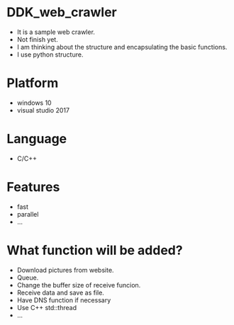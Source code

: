 # DDK_web_crawler
* It is a sample web crawler.
* Not finish yet.
* I am thinking about the structure and encapsulating the basic functions.
* I use python structure.

# Platform
* windows 10
* visual studio 2017

# Language
* C/C++

# Features
* fast
* parallel
* ...

# What function will be added?
* Download pictures from website.
* Queue.
* Change the buffer size of receive funcion. 
* Receive data and save as file.
* Have DNS function if necessary
* Use C++ std::thread
* ...
